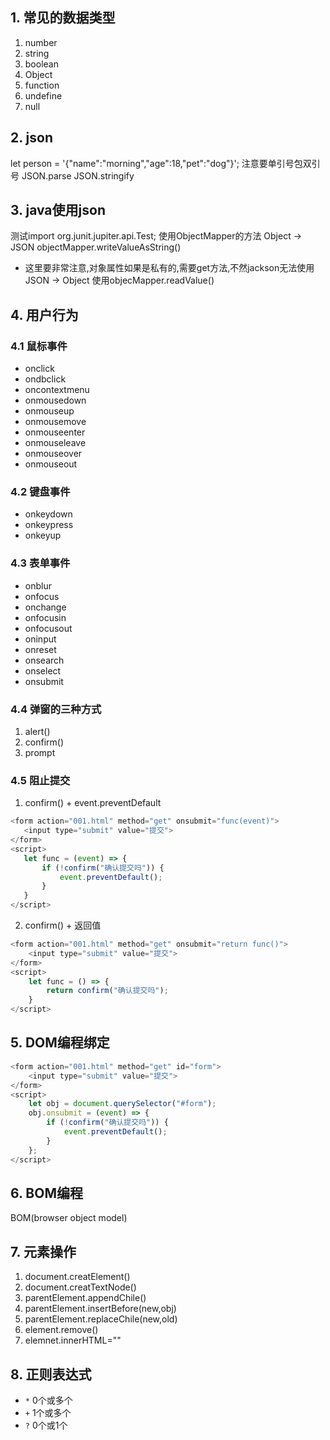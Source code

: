 ## 1. 常见的数据类型
1. number
2. string
3. boolean
4. Object
5. function
6. undefine
7. null
## 2. json
let person = '{"name":"morning","age":18,"pet":"dog"}';
注意要单引号包双引号
JSON.parse
JSON.stringify
## 3. java使用json
测试import org.junit.jupiter.api.Test;
使用ObjectMapper的方法
Object -> JSON
objectMapper.writeValueAsString()
+ 这里要非常注意,对象属性如果是私有的,需要get方法,不然jackson无法使用
JSON -> Object
使用objecMapper.readValue()
## 4. 用户行为
### 4.1 鼠标事件
+ onclick
+ ondbclick
+ oncontextmenu
+ onmousedown
+ onmouseup
+ onmousemove
+ onmouseenter
+ onmouseleave
+ onmouseover
+ onmouseout
### 4.2 键盘事件
+ onkeydown
+ onkeypress
+ onkeyup
### 4.3 表单事件
+ onblur
+ onfocus
+ onchange
+ onfocusin
+ onfocusout
+ oninput
+ onreset
+ onsearch
+ onselect
+ onsubmit
### 4.4 弹窗的三种方式
1. alert()
2. confirm()
3. prompt
### 4.5 阻止提交
1. confirm() + event.preventDefault
```javascript
<form action="001.html" method="get" onsubmit="func(event)">
   <input type="submit" value="提交">
</form>
<script>
   let func = (event) => {
       if (!confirm("确认提交吗")) {
           event.preventDefault();
       }
   }
</script>
```
2. confirm() + 返回值
```javascript
<form action="001.html" method="get" onsubmit="return func()">
    <input type="submit" value="提交">
</form>
<script>
    let func = () => {
        return confirm("确认提交吗");
    }
</script>
```
## 5. DOM编程绑定
```javascript
<form action="001.html" method="get" id="form">
    <input type="submit" value="提交">
</form>
<script>
    let obj = document.querySelector("#form");
    obj.onsubmit = (event) => {
        if (!confirm("确认提交吗")) {
            event.preventDefault();
        }
    };
</script>
```
## 6. BOM编程
BOM(browser object model)
## 7. 元素操作
1. document.creatElement()
2. document.creatTextNode()
3. parentElement.appendChile()
4. parentElement.insertBefore(new,obj)
5. parentElement.replaceChile(new,old)
6. element.remove()
7. elemnet.innerHTML=""
## 8. 正则表达式
+ `*` 0个或多个
+ `+` 1个或多个
+ `?` 0个或1个